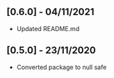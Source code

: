 ## [0.6.0] - 04/11/2021

* Updated README.md

## [0.5.0] - 23/11/2020

* Converted package to null safe
